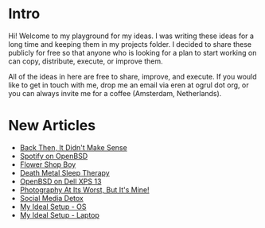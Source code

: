 # Intro

Hi! Welcome to my playground for my ideas. I was writing these ideas for a long time and keeping them in my projects folder. I decided to share these publicly for free so that anyone who is looking for a plan to start working on can copy, distribute, execute, or improve them.

All of the ideas in here are free to share, improve, and execute. If you would like to get in touch with me, drop me an email via eren at ogrul dot org, or you can always invite me for a coffee (Amsterdam, Netherlands).

# New Articles

* [Back Then, It Didn't Make Sense][9]
* [Spotify on OpenBSD][8]
* [Flower Shop Boy][7]
* [Death Metal Sleep Therapy][6]
* [OpenBSD on Dell XPS 13][5]
* [Photography At Its Worst, But It's Mine!][4]
* [Social Media Detox][3]
* [My Ideal Setup - OS][2]
* [My Ideal Setup - Laptop][1]

[1]: https://ogrul.org/articles/my-ideal-setup-laptop.html
[2]: https://ogrul.org/articles/my-ideal-setup-os.html
[3]: https://ogrul.org/articles/social-media-detox.html
[4]: https://ogrul.org/articles/photography-at-its-worst-but-its-mine.html
[5]: https://ogrul.org/articles/openbsd-on-dell-xps-13.html
[6]: https://ogrul.org/articles/death-metal-sleep-therapy.html
[7]: https://ogrul.org/articles/flower-shop-boy.html
[8]: https://ogrul.org/articles/spotify-on-openbsd.html
[9]: https://ogrul.org/articles/back-then-it-didnt-make-sense.html
